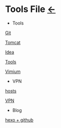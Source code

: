 # Tools File [←](../index.md)

- Tools

[Git](Git.txt)

[Tomcat](Tomcat.txt)

[Idea](Idea.txt)

[Tools](Tools.txt)

[Vimium](Vimium.txt)

- VPN

[hosts](hosts)

[VPN](VPN.md)

- Blog

[hexo + github]()

[]()

[]()
